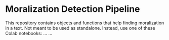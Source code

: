 # Moralization Detection Pipeline

This repository contains objects and functions that help finding moralization in a text. Not meant to be used as standalone. Instead, use one of these Colab notebooks: ... ...
